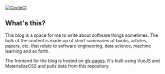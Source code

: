 [![CircleCI](https://circleci.com/gh/c-w/readings.svg?style=svg)](https://circleci.com/gh/c-w/readings)

## What's this?

This blog is a space for me to write about software things sometimes. The bulk
of the content is made up of short summaries of books, articles, papers, etc.
that relate to software engineering, data science, machine learning and so
forth.

The frontend for the blog is hosted on [gh-pages](https://justamouse.com/readings).
It's built using VueJS and MaterializeCSS and pulls data from this repository.

